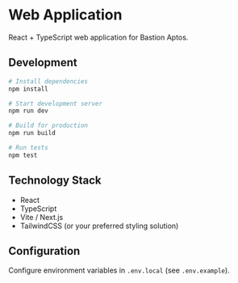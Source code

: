 # Web Application

React + TypeScript web application for Bastion Aptos.

## Development

```bash
# Install dependencies
npm install

# Start development server
npm run dev

# Build for production
npm run build

# Run tests
npm test
```

## Technology Stack

- React
- TypeScript
- Vite / Next.js
- TailwindCSS (or your preferred styling solution)

## Configuration

Configure environment variables in `.env.local` (see `.env.example`).
